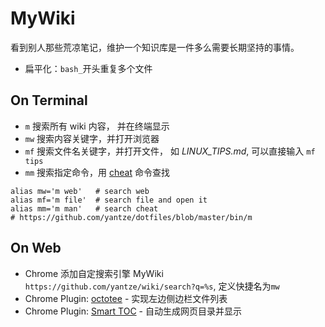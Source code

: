 # MyWiki

看到别人那些荒凉笔记，维护一个知识库是一件多么需要长期坚持的事情。

- 扁平化：`bash_`开头重复多个文件

## On Terminal
- `m`  搜索所有 wiki 内容， 并在终端显示
- `mw` 搜索内容关键字，并打开浏览器
- `mf` 搜索文件名关键字，并打开文件， 如 *LINUX_TIPS.md*, 可以直接输入 `mf tips`
- `mm` 搜索指定命令，用 [cheat](https://github.com/chrisallenlane/cheat) 命令查找

```
alias mw='m web'   # search web
alias mf='m file'  # search file and open it
alias mm='m man'   # search cheat 
# https://github.com/yantze/dotfiles/blob/master/bin/m
```

## On Web
- Chrome 添加自定搜索引擎 MyWiki `https://github.com/yantze/wiki/search?q=%s`, 定义快捷名为`mw`
- Chrome Plugin: [octotee](https://github.com/buunguyen/octotree) - 实现左边侧边栏文件列表
- Chrome Plugin: [Smart TOC](https://chrome.google.com/webstore/detail/lifgeihcfpkmmlfjbailfpfhbahhibba) - 自动生成网页目录并显示
